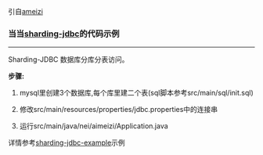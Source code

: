 引自[ameizi](https://github.com/ameizi/sharding-jdbc-sample.git)

### 当当[sharding-jdbc](https://github.com/dangdangdotcom/sharding-jdbc)的代码示例

-------

Sharding-JDBC 数据库分库分表访问。

**步骤:** 

1. mysql里创建3个数据库,每个库里建二个表(sql脚本参考src/main/sql/init.sql)

2. 修改src/main/resources/properties/jdbc.properties中的连接串

3. 运行src/main/java/nei/aimeizi/Application.java

详情参考[sharding-jdbc-example](https://github.com/dangdangdotcom/sharding-jdbc/tree/master/sharding-jdbc-example)示例
